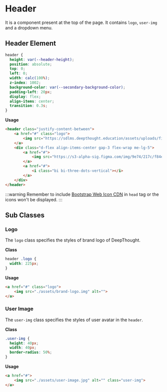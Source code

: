 # Header

It is a component present at the top of the page. It contains `logo`, `user-img` and a dropdown menu.

## Header Element

```css
header {
  height: var(--header-height);
  position: absolute;
  top: 0;
  left: 0;
  width: calc(100%);
  z-index: 1002;
  background-color: var(--secondary-background-color);
  padding-left: 20px;
  display: flex;
  align-items: center;
  transition: 0.3s;
}
```

**Usage**

```html
<header class="justify-content-between">
    <a href="#" class="logo">
        <img src="https://sdlms.deepthought.education/assets/uploads/files/system/site-logo.svg" alt="">
    </a>
    <div class="d-flex align-items-center gap-3 flex-wrap me-lg-5">
        <a href="#">
            <img src="https://s3-alpha-sig.figma.com/img/9e74/217c/f84e61edf17f42d2cc27d8f94e013608?Expires=1688342400&Signature=ieC8LyrZsXv4v6DNatFfI9lNLpyde445GGC1bJRWDEFWZb-pJdp6iNMBoohHyJlqr9ZDcY~26MIgg7rrZvnp5~CiiEMh21a49ecqSdLXbJ54TWq4SrJ91hfgrxHPtySWw9BK-lPvacPKbmOUee8Tu9fo~YGSXmJ1yFUj9q1Wwwig52risQipltsWH2m4-o5RrUMyLE3b3TpzL5wrwXl7sXSuFXRJ40RTkjSybqOleHNTGJEGTj-PBwp7gD58CWEsnZYtKGGxRie7THpuVK1bHvOOlgZPVqL6DUm6BjosBsTWKG7-ToGuqDau7Igx4k~yZcEdGVDpZVs34x6cC0iqhw__&Key-Pair-Id=APKAQ4GOSFWCVNEHN3O4" alt="" class="user-img">
        </a>
        <a href="#">
            <i class="bi bi-three-dots-vertical"></i>
        </a>
    </div>
</header>
```

:::warning
Remember to include [Bootstrap Web Icon CDN](https://icons.getbootstrap.com/#install) in `head` tag or the icons won't be displayed.
:::

## Sub Classes

### Logo

The `logo` class specifies the styles of brand logo of DeepThought.

**Class**

```css
header .logo {
  width: 225px;
}
```

**Usage**

```html
<a href="#" class="logo">
    <img src="./assets/brand-logo.img" alt="">
</a>
```

### User Image

The `user-img` class specifies the styles of user avatar in the `header`.

**Class**

```css
.user-img {
  height: 40px;
  width: 40px;
  border-radius: 50%;
}
```

**Usage**

```html
<a href="#">
    <img src="./assets/user-image.jpg" alt="" class="user-img">
</a>
```
